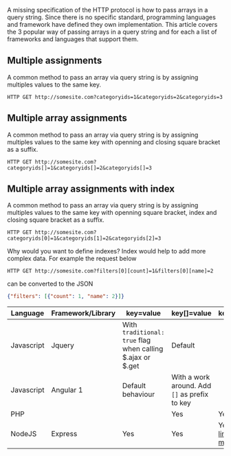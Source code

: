 
A missing specification of the HTTP protocol is how to pass arrays in a query string. Since there is no specific standard, programming languages and framework have defined they own implementation. This article covers the 3 popular way of passing arrays in a query string and for each a list of frameworks and languages that support them.

## Multiple assignments
A common method to pass an array via query string is by assigning multiples values to the same key.
```http
HTTP GET http://somesite.com?categoryids=1&categoryids=2&categoryids=3
```

## Multiple array assignments
A common method to pass an array via query string is by assigning multiples values to the same key with openning and closing square bracket as a suffix.
```http
HTTP GET http://somesite.com?categoryids[]=1&categoryids[]=2&categoryids[]=3
```

## Multiple array assignments with index
A common method to pass an array via query string is by assigning multiples values to the same key with openning square bracket, index and closing square bracket as a suffix.
```http
HTTP GET http://somesite.com?categoryids[0]=1&categoryids[1]=2&categoryids[2]=3
```
Why would you want to define indexes? Index would help to add more complex data. For example the request below 
```http
HTTP GET http://somesite.com?filters[0][count]=1&filters[0][name]=2
```
can be converted to the JSON
```json
{"filters": [{"count": 1, "name": 2}]}
```

Language | Framework/Library     | key=value         |key[]=value|key[index]=value
| ----------| ---------- | ---------- | ---------- |---------- |
|Javascript| Jquery       | With `traditional: true` flag when calling $.ajax or $.get       | Default| 
|Javascript| Angular  1     | Default behaviour       |With a work around. Add `[]` as prefix to key  | 
| PHP       |        | |Yes|Yes|
|  NodeJS    |     Express   |Yes|Yes|Yes. ([Some limitations mentioned here](https://www.convertonline.io/blog/limited-query-string-parsing-in-express))|
